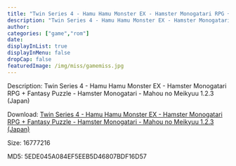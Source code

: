 ```yaml
---
title: "Twin Series 4 - Hamu Hamu Monster EX - Hamster Monogatari RPG + Fantasy Puzzle - Hamster Monogatari - Mahou no Meikyuu 1.2.3 (Japan)"
description: "Twin Series 4 - Hamu Hamu Monster EX - Hamster Monogatari RPG + Fantasy Puzzle - Hamster Monogatari - Mahou no Meikyuu 1.2.3 (Japan)"
author: 
categories: ["game","rom"]
date: 
displayInList: true
displayInMenu: false
dropCap: false
featuredImage: /img/miss/gamemiss.jpg
---
```


Description: Twin Series 4 - Hamu Hamu Monster EX - Hamster Monogatari RPG + Fantasy Puzzle - Hamster Monogatari - Mahou no Meikyuu 1.2.3 (Japan)

Download: <a style="text-decoration:underline;" href="https://mega.nz/#!HShQDQKJ!qv09GMGF9c7Oq1hYcePl05kqk_JpnTJRUanhVoww00g" target = "_blank" rel = "nofollow" > Twin Series 4 - Hamu Hamu Monster EX - Hamster Monogatari RPG + Fantasy Puzzle - Hamster Monogatari - Mahou no Meikyuu 1.2.3 (Japan)</a>

Size: 16777216

MD5: 5EDE045A084EF5EEB5D46807BDF16D57


